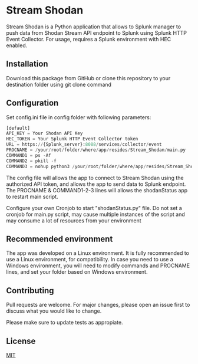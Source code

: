 # Stream Shodan

Stream Shodan is a Python application that allows to Splunk manager to push data from Shodan Stream API endpoint to Splunk using Splunk HTTP Event Collector. For usage, requires a Splunk environment with HEC enabled.

## Installation

Download this package from GitHub or clone this repository to your destination folder using git clone command

## Configuration

Set config.ini file in config folder with following parameters:

```python
[default]
API_KEY = Your Shodan API Key
HEC_TOKEN = Your Splunk HTTP Event Collector token
URL = https://{Splunk_server}:8088/services/collector/event
PROCNAME = /your/root/folder/where/app/resides/Stream_Shodan/main.py
COMMAND1 = ps -Af
COMMAND2 = pkill -f
COMMAND3 = nohup python3 /your/root/folder/where/app/resides/Stream_Shodan/main.py > /your/root/folder/where/app/resides/Stream_Shodan/logs/main_log.outerr 2> /your/root/folder/where/app/resides/Stream_Shodan/logs/main_log.outerr &
```

The config file will allows the app to connect to Stream Shodan using the authorized API token, and allows the app to send data to Splunk endpoint. The PROCNAME & COMMAND1-2-3 lines will allows the shodanStatus app to restart main script.

Configure your own Cronjob to start "shodanStatus.py" file. Do not set a cronjob for main.py script, may cause multiple instances of the script and may consume a lot of resources from your environment

## Recommended environment

The app was developed on a Linux environment. It is fully recommended to use a Linux environment, for compatibility. In case you need to use a Windows environment, you will need to modify commands and PROCNAME lines, and set your folder based on Windows environment.

## Contributing

Pull requests are welcome. For major changes, please open an issue first to discuss what you would like to change.

Please make sure to update tests as appropiate.

## License

[MIT](https://choosealicense.com/licenses/mit)
